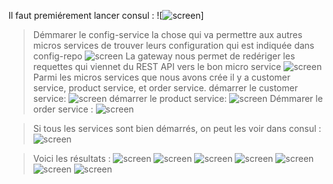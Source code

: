 Il faut premiérement lancer consul :
![![screen](1.JPG)]
> Démmarer le config-service la chose qui va permettre aux autres micros services de trouver leurs configuration qui est indiquée dans config-repo
![screen](/screens/config-repo.JPG)
>La gateway nous permet de redériger les requettes qui viennet du REST API vers le bon micro service
![screen](/screens/gateway.JPG)
>Parmi les micros services que nous avons crée il y a customer service, product service, et order service.
>démarrer le customer service:
![screen](/screens/customer.JPG)
>démarrer le product service:
![screen](/screens/inventory.JPG)
>Démmarer le order service :
![screen](/screens/order-service.JPG)

>Si tous les services sont bien démarrés, on peut les voir dans consul :
![screen](/screens/consul.JPG)

>Voici les résultats :
![screen](/screens/resultat.JPG)
![screen](/screens/orders.JPG)
![screen](/screens/orders2.JPG)
![screen](/screens/projection.JPG)
![screen](/screens/projection2.JPG)
![screen](/screens/projection3.JPG)
![screen](/screens/product1.JPG)


